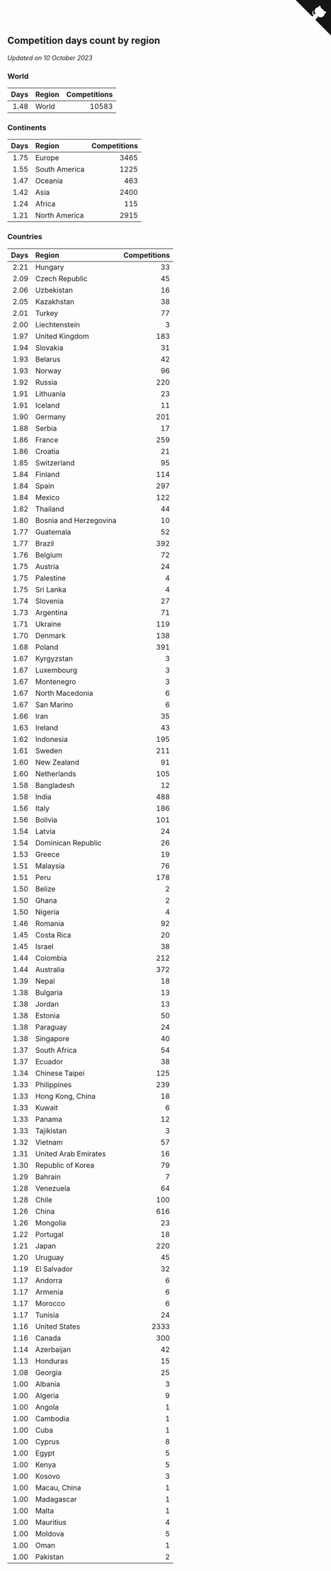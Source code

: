 ## Competition days count by region

*Updated on 10 October 2023*


### World

| Days | Region | Competitions |
| ---: | :--- | ---: |
| 1.48 | World | 10583 |

### Continents

| Days | Region | Competitions |
| ---: | :--- | ---: |
| 1.75 | Europe | 3465 |
| 1.55 | South America | 1225 |
| 1.47 | Oceania | 463 |
| 1.42 | Asia | 2400 |
| 1.24 | Africa | 115 |
| 1.21 | North America | 2915 |

### Countries

| Days | Region | Competitions |
| ---: | :--- | ---: |
| 2.21 | Hungary | 33 |
| 2.09 | Czech Republic | 45 |
| 2.06 | Uzbekistan | 16 |
| 2.05 | Kazakhstan | 38 |
| 2.01 | Turkey | 77 |
| 2.00 | Liechtenstein | 3 |
| 1.97 | United Kingdom | 183 |
| 1.94 | Slovakia | 31 |
| 1.93 | Belarus | 42 |
| 1.93 | Norway | 96 |
| 1.92 | Russia | 220 |
| 1.91 | Lithuania | 23 |
| 1.91 | Iceland | 11 |
| 1.90 | Germany | 201 |
| 1.88 | Serbia | 17 |
| 1.86 | France | 259 |
| 1.86 | Croatia | 21 |
| 1.85 | Switzerland | 95 |
| 1.84 | Finland | 114 |
| 1.84 | Spain | 297 |
| 1.84 | Mexico | 122 |
| 1.82 | Thailand | 44 |
| 1.80 | Bosnia and Herzegovina | 10 |
| 1.77 | Guatemala | 52 |
| 1.77 | Brazil | 392 |
| 1.76 | Belgium | 72 |
| 1.75 | Austria | 24 |
| 1.75 | Palestine | 4 |
| 1.75 | Sri Lanka | 4 |
| 1.74 | Slovenia | 27 |
| 1.73 | Argentina | 71 |
| 1.71 | Ukraine | 119 |
| 1.70 | Denmark | 138 |
| 1.68 | Poland | 391 |
| 1.67 | Kyrgyzstan | 3 |
| 1.67 | Luxembourg | 3 |
| 1.67 | Montenegro | 3 |
| 1.67 | North Macedonia | 6 |
| 1.67 | San Marino | 6 |
| 1.66 | Iran | 35 |
| 1.63 | Ireland | 43 |
| 1.62 | Indonesia | 195 |
| 1.61 | Sweden | 211 |
| 1.60 | New Zealand | 91 |
| 1.60 | Netherlands | 105 |
| 1.58 | Bangladesh | 12 |
| 1.58 | India | 488 |
| 1.56 | Italy | 186 |
| 1.56 | Bolivia | 101 |
| 1.54 | Latvia | 24 |
| 1.54 | Dominican Republic | 26 |
| 1.53 | Greece | 19 |
| 1.51 | Malaysia | 76 |
| 1.51 | Peru | 178 |
| 1.50 | Belize | 2 |
| 1.50 | Ghana | 2 |
| 1.50 | Nigeria | 4 |
| 1.46 | Romania | 92 |
| 1.45 | Costa Rica | 20 |
| 1.45 | Israel | 38 |
| 1.44 | Colombia | 212 |
| 1.44 | Australia | 372 |
| 1.39 | Nepal | 18 |
| 1.38 | Bulgaria | 13 |
| 1.38 | Jordan | 13 |
| 1.38 | Estonia | 50 |
| 1.38 | Paraguay | 24 |
| 1.38 | Singapore | 40 |
| 1.37 | South Africa | 54 |
| 1.37 | Ecuador | 38 |
| 1.34 | Chinese Taipei | 125 |
| 1.33 | Philippines | 239 |
| 1.33 | Hong Kong, China | 18 |
| 1.33 | Kuwait | 6 |
| 1.33 | Panama | 12 |
| 1.33 | Tajikistan | 3 |
| 1.32 | Vietnam | 57 |
| 1.31 | United Arab Emirates | 16 |
| 1.30 | Republic of Korea | 79 |
| 1.29 | Bahrain | 7 |
| 1.28 | Venezuela | 64 |
| 1.28 | Chile | 100 |
| 1.26 | China | 616 |
| 1.26 | Mongolia | 23 |
| 1.22 | Portugal | 18 |
| 1.21 | Japan | 220 |
| 1.20 | Uruguay | 45 |
| 1.19 | El Salvador | 32 |
| 1.17 | Andorra | 6 |
| 1.17 | Armenia | 6 |
| 1.17 | Morocco | 6 |
| 1.17 | Tunisia | 24 |
| 1.16 | United States | 2333 |
| 1.16 | Canada | 300 |
| 1.14 | Azerbaijan | 42 |
| 1.13 | Honduras | 15 |
| 1.08 | Georgia | 25 |
| 1.00 | Albania | 3 |
| 1.00 | Algeria | 9 |
| 1.00 | Angola | 1 |
| 1.00 | Cambodia | 1 |
| 1.00 | Cuba | 1 |
| 1.00 | Cyprus | 8 |
| 1.00 | Egypt | 5 |
| 1.00 | Kenya | 5 |
| 1.00 | Kosovo | 3 |
| 1.00 | Macau, China | 1 |
| 1.00 | Madagascar | 1 |
| 1.00 | Malta | 1 |
| 1.00 | Mauritius | 4 |
| 1.00 | Moldova | 5 |
| 1.00 | Oman | 1 |
| 1.00 | Pakistan | 2 |


<a href="https://github.com/jonatanklosko/wca_statistics" class="github-corner" aria-label="View source on Github"><svg width="80" height="80" viewBox="0 0 250 250" style="fill:#151513; color:#fff; position: absolute; top: 0; border: 0; right: 0;" aria-hidden="true"><path d="M0,0 L115,115 L130,115 L142,142 L250,250 L250,0 Z"></path><path d="M128.3,109.0 C113.8,99.7 119.0,89.6 119.0,89.6 C122.0,82.7 120.5,78.6 120.5,78.6 C119.2,72.0 123.4,76.3 123.4,76.3 C127.3,80.9 125.5,87.3 125.5,87.3 C122.9,97.6 130.6,101.9 134.4,103.2" fill="currentColor" style="transform-origin: 130px 106px;" class="octo-arm"></path><path d="M115.0,115.0 C114.9,115.1 118.7,116.5 119.8,115.4 L133.7,101.6 C136.9,99.2 139.9,98.4 142.2,98.6 C133.8,88.0 127.5,74.4 143.8,58.0 C148.5,53.4 154.0,51.2 159.7,51.0 C160.3,49.4 163.2,43.6 171.4,40.1 C171.4,40.1 176.1,42.5 178.8,56.2 C183.1,58.6 187.2,61.8 190.9,65.4 C194.5,69.0 197.7,73.2 200.1,77.6 C213.8,80.2 216.3,84.9 216.3,84.9 C212.7,93.1 206.9,96.0 205.4,96.6 C205.1,102.4 203.0,107.8 198.3,112.5 C181.9,128.9 168.3,122.5 157.7,114.1 C157.9,116.9 156.7,120.9 152.7,124.9 L141.0,136.5 C139.8,137.7 141.6,141.9 141.8,141.8 Z" fill="currentColor" class="octo-body"></path></svg></a><style>.github-corner:hover .octo-arm{animation:octocat-wave 560ms ease-in-out}@keyframes octocat-wave{0%,100%{transform:rotate(0)}20%,60%{transform:rotate(-25deg)}40%,80%{transform:rotate(10deg)}}@media (max-width:500px){.github-corner:hover .octo-arm{animation:none}.github-corner .octo-arm{animation:octocat-wave 560ms ease-in-out}}</style>
